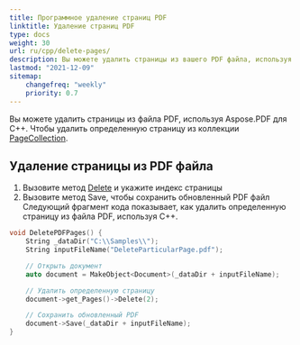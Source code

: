 ```yaml
---
title: Программное удаление страниц PDF
linktitle: Удаление страниц PDF
type: docs
weight: 30
url: ru/cpp/delete-pages/
description: Вы можете удалить страницы из вашего PDF файла, используя библиотеку C++.
lastmod: "2021-12-09"
sitemap:
    changefreq: "weekly"
    priority: 0.7
---
```


Вы можете удалить страницы из файла PDF, используя Aspose.PDF для C++. Чтобы удалить определенную страницу из коллекции [PageCollection](https://reference.aspose.com/pdf/cpp/class/aspose.pdf.page_collection).

## Удаление страницы из PDF файла

1. Вызовите метод [Delete](https://reference.aspose.com/pdf/cpp/class/aspose.pdf.page#a02bb7a96e66ef6e10bcf4930b299b3b7) и укажите индекс страницы
1. Вызовите метод Save, чтобы сохранить обновленный PDF файл
Следующий фрагмент кода показывает, как удалить определенную страницу из файла PDF, используя C++.

```cpp
void DeletePDFPages() {
    String _dataDir("C:\\Samples\\");
    String inputFileName("DeleteParticularPage.pdf");

    // Открыть документ
    auto document = MakeObject<Document>(_dataDir + inputFileName);

    // Удалить определенную страницу
    document->get_Pages()->Delete(2);

    // Сохранить обновленный PDF
    document->Save(_dataDir + inputFileName);
}
```